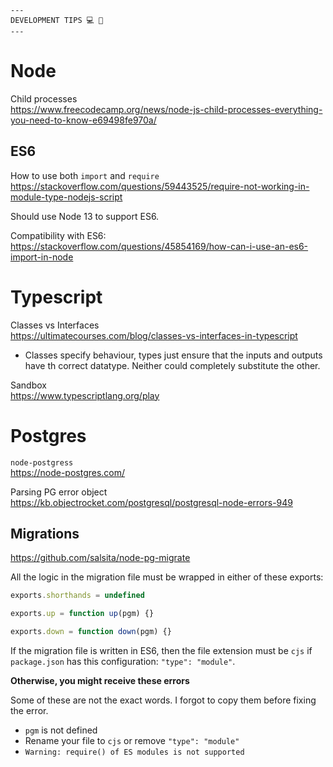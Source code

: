```
---
DEVELOPMENT TIPS 💻 🚀
---
```

# Node

Child processes
<br/>https://www.freecodecamp.org/news/node-js-child-processes-everything-you-need-to-know-e69498fe970a/

## ES6

How to use both `import` and `require`
<br/>https://stackoverflow.com/questions/59443525/require-not-working-in-module-type-nodejs-script

Should use Node 13 to support ES6.

Compatibility with ES6:
<br/>https://stackoverflow.com/questions/45854169/how-can-i-use-an-es6-import-in-node

# Typescript

Classes vs Interfaces
<br/>https://ultimatecourses.com/blog/classes-vs-interfaces-in-typescript
* Classes specify behaviour, types just ensure that the inputs and outputs have th correct datatype. Neither could completely substitute the other.

Sandbox
</br>https://www.typescriptlang.org/play

# Postgres

`node-postgress`
<br/>https://node-postgres.com/

Parsing PG error object
<br/>https://kb.objectrocket.com/postgresql/postgresql-node-errors-949

## Migrations

https://github.com/salsita/node-pg-migrate

All the logic in the migration file must be wrapped in either of these exports:

```javascript
exports.shorthands = undefined

exports.up = function up(pgm) {}

exports.down = function down(pgm) {}
```

If the migration file is written in ES6, then the file extension must be `cjs` if `package.json` has this configuration: `"type": "module"`.

**Otherwise, you might receive these errors**

Some of these are not the exact words. I forgot to copy them before fixing the error.
* `pgm` is not defined
* Rename your file to `cjs` or remove `"type": "module"`
* `Warning: require() of ES modules is not supported`